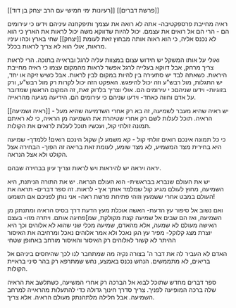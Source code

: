 [[רעיונות ימי חמישי עם הרב יצחק בן דוד]]
[[פרשת דברים]]


ראיה מחייבת פרספקטיבה- אתה לא רואה את עצמך
ותיפקחנה עיניהם וידעו כי עירומים הם - הרי הם אל רואים את עצמם.
יכול להיות שדווקא משה יכול לראות את הארץ כי הוא לא נכנס אליה, כי הוא ראוה אותה מבחוץ
זאת לעומת [[יצחק]] שחי בארץ וכהו עיניו מראות, אולי הוא לא צריך לראות בכלל.

ואולי על אותו המשקל יש חידוש עצום במצוות עליה לרגל ובראייה בתוכה. הרי לראות צריך מרחק, אבל דווקא בעלייה לרגל אפשר לראות מהמקום עצמו כי ראיה מחייבת היראות. כשאתה לבד יש סתעירה בין להיות במקום לבין לראות. אבל כשיש זיקה או יחד, יש התגלות, מול רבש"ע וזה יכול להיפגש.
האפקט הזה יכול לקרות רק מול רבש"ע, ורק בזוגיות- וידעו שניהםכ י עירומים הם. אולי וצריך בלדוק זאת, זה המקום הראשון שמדובר על אדם וחווה כאחד- וידעו שניהם כי עירומים הם. הידיעה מגיעה מהראייה.

[[ראיה ושמיעה]] - יש ראיה שהיא מעבר לשמיעה, זה בא רק אחרי השדמיעה שהיא מעל הראיה. תוכל לעלות לשם רק אחרי שטיהרת את השמיעה מן הראיה, כי לא ראיתם תמונה זולתי קול, ועכשיו תוכל לעלות לרואים את הקולות.

כי כל תמונה אינכם רואים זולתי קול - קא משמע לן שקול הינכם רואים!
ללמדך- שמיעה היא בחירית מצד המשמיע, לא מצד שומע, לעומת זאת בריאה זה הפוך- הבחירה אצל הקולט ולא אצל הנראה.


יראה ויראה יש להיראות ויש לראות וצריך עיון בבחירה שבהם.


יש את העולם שנברא בבראשית- הוא העולם הנראה.
יש את התורה הניתנת, היא השמיעה, מחוץ לעולם מגיע קול שמלמד אותך איך-
לראות.
זה ספר דברים- תראה את העולם במבט אחרי ששמעץ
וזוהי פתיחת פרשת ראה-
אני נותן לפניכם
אם תשמעו!

ואם נשוב אל סיפור עץ הדעת- האשה אוכלת מעץ הדעת דרך בסיס הראיה ומתנתק מן השמיעה,
ואז הם שבים אל שמיעה קצת מקולקת, שמ]פחיגה אותם.
ויתרה מזו- בעצם האישה מעולם לא שמעה, אלא מהאדם, שמיעה מכלי שני שהוא לא אלוהים
וכך היא יוצרת מצג קלוקל- מפיר עץ הגן נאכל ולא אמר אלוהים נאכל
ומרחיבה את האיסור
ההיתר לא קשור לאלוהים
רק האיסור
והאיסור מורחב באחופן שטחי


האדם לא העביר לה את דבר ה' בצורה נקיה
מה שמתחבר לנו לכך שהיחסים ביניהם אל בריאים, לא מתממשים.
הנחש נכנס באמצע, נחש שמתרפא רק בהר סיני בראיית הקולות.

ספר דברים מחדש שתוכל לבוא אל הברכה רק אחרי המשיעה, כשתלשב את הראיה שלה ברכה המופיעה לפניך.
צריך סדרך חינוך גדולה כדי להתעלות מהראייה למרחב השמיעה.
אבל חלילה מלתהנתק מעולם הראיה.
אלא צריך. 


